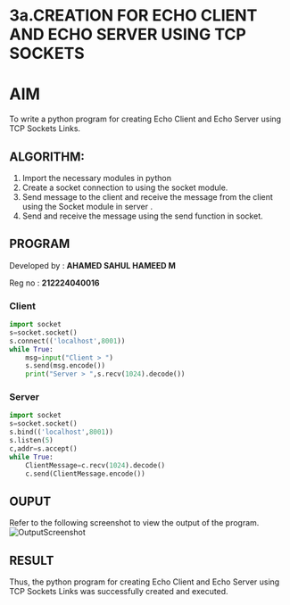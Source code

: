 # 3a.CREATION FOR ECHO CLIENT AND ECHO SERVER USING TCP SOCKETS
# AIM
To write a python program for creating Echo Client and Echo Server using TCP
Sockets Links.
## ALGORITHM:
1. Import the necessary modules in python
2. Create a socket connection to using the socket module.
3. Send message to the client and receive the message from the client using the Socket module in
 server .
4. Send and receive the message using the send function in socket.
## PROGRAM

Developed by : **AHAMED SAHUL HAMEED M**

Reg no : **212224040016**

### Client 
```python
import socket
s=socket.socket()
s.connect(('localhost',8001))
while True:
    msg=input("Client > ")
    s.send(msg.encode())
    print("Server > ",s.recv(1024).decode())
```
### Server
```python
import socket
s=socket.socket()
s.bind(('localhost',8001))
s.listen(5)
c,addr=s.accept()
while True:
    ClientMessage=c.recv(1024).decode()
    c.send(ClientMessage.encode())
```
## OUPUT
Refer to the following screenshot to view the output of the program.
![OutputScreenshot](image.png)
## RESULT
Thus, the python program for creating Echo Client and Echo Server using TCP Sockets Links 
was successfully created and executed.
